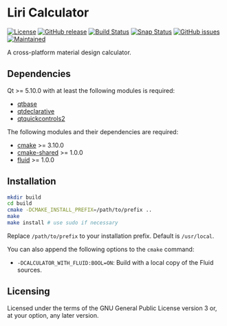 Liri Calculator
===============

[![License](https://img.shields.io/badge/license-GPLv3.0-blue.svg)](https://www.gnu.org/licenses/gpl-3.0.html)
[![GitHub release](https://img.shields.io/github/release/lirios/calculator.svg)](https://github.com/lirios/calculator)
[![Build Status](https://travis-ci.org/lirios/calculator.svg?branch=develop)](https://travis-ci.org/lirios/calculator)
[![Snap Status](https://build.snapcraft.io/badge/lirios/calculator.svg)](https://build.snapcraft.io/user/lirios/calculator)
[![GitHub issues](https://img.shields.io/github/issues/lirios/calculator.svg)](https://github.com/lirios/calculator/issues)
[![Maintained](https://img.shields.io/maintenance/yes/2018.svg)](https://github.com/lirios/calculator/commits/develop)

A cross-platform material design calculator.

## Dependencies

Qt >= 5.10.0 with at least the following modules is required:

 * [qtbase](http://code.qt.io/cgit/qt/qtbase.git)
 * [qtdeclarative](http://code.qt.io/cgit/qt/qtdeclarative.git)
 * [qtquickcontrols2](http://code.qt.io/cgit/qt/qtquickcontrols2.git)

The following modules and their dependencies are required:

 * [cmake](https://gitlab.kitware.com/cmake/cmake) >= 3.10.0
 * [cmake-shared](https://github.com/lirios/cmake-shared.git) >= 1.0.0
 * [fluid](https://github.com/lirios/fluid.git) >= 1.0.0

## Installation

```sh
mkdir build
cd build
cmake -DCMAKE_INSTALL_PREFIX=/path/to/prefix ..
make
make install # use sudo if necessary
```

Replace `/path/to/prefix` to your installation prefix.
Default is `/usr/local`.

You can also append the following options to the `cmake` command:

 * `-DCALCULATOR_WITH_FLUID:BOOL=ON`: Build with a local copy of the Fluid sources.

## Licensing

Licensed under the terms of the GNU General Public License version 3 or, at your option, any later version.
